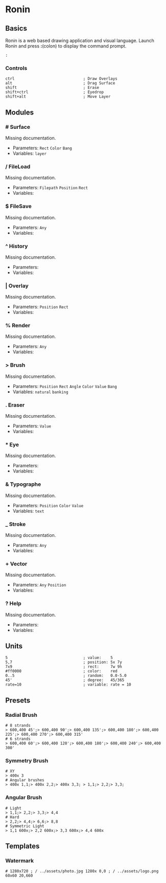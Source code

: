 # Ronin
## Basics
Ronin is a web based drawing application and visual language. Launch Ronin and press **:**(colon) to display the command prompt. 
```
:
```
### Controls
```
ctrl                              ; Draw Overlays
alt                               ; Drag Surface
shift                             ; Erase
shift+ctrl                        ; Eyedrop
shift+alt                         ; Move Layer
```
## Modules
### # Surface
Missing documentation.
- Parameters: `Rect` `Color` `Bang` 
- Variables: `layer` 

### / FileLoad
Missing documentation.
- Parameters: `Filepath` `Position` `Rect` 
- Variables: 

### $ FileSave
Missing documentation.
- Parameters: `Any` 
- Variables: 

### ^ History
Missing documentation.
- Parameters: 
- Variables: 

### | Overlay
Missing documentation.
- Parameters: `Position` `Rect` 
- Variables: 

### % Render
Missing documentation.
- Parameters: `Any` 
- Variables: 

### > Brush
Missing documentation.
- Parameters: `Position` `Rect` `Angle` `Color` `Value` `Bang` 
- Variables: `natural` `banking` 

### . Eraser
Missing documentation.
- Parameters: `Value` 
- Variables: 

### * Eye
Missing documentation.
- Parameters: 
- Variables: 

### & Typographe
Missing documentation.
- Parameters: `Position` `Color` `Value` 
- Variables: `text` 

### _ Stroke
Missing documentation.
- Parameters: `Any` 
- Variables: 

### + Vector
Missing documentation.
- Parameters: `Any` `Position` 
- Variables: 

### ? Help
Missing documentation.
- Parameters: 
- Variables: 

## Units
```
5                                 ; value:    5
5,7                               ; position: 5x 7y
7x9                               ; rect:     7w 9h
#ff0000                           ; color:    red
0..5                              ; random:   0.0-5.0
45'                               ; degree:   45/365
rate=10                           ; variable: rate = 10
```
## Presets
### Radial Brush
```
# 8 strands
> 600,400 45';> 600,400 90';> 600,400 135';> 600,400 180';> 600,400 225';> 600,400 270';> 600,400 315'
# 6 strands
> 600,400 60';> 600,400 120';> 600,400 180';> 600,400 240';> 600,400 300'
```
### Symmetry Brush
```
# XY
> 400x 3
# Angular brushes
> 400x 1,1;> 400x 2,2;> 400x 3,3; > 1,1;> 2,2;> 3,3;
```
### Angular Brush
```
# Light
> 1,1;> 2,2;> 3,3;> 4,4
# Hard
> 2,2;> 4,4;> 6,6;> 8,8
# Symmetric Light
> 1,1 600x;> 2,2 600x;> 3,3 600x;> 4,4 600x
```
## Templates
### Watermark
```
# 1280x720 ; / ../assets/photo.jpg 1280x 0,0 ; / ../assets/logo.png 60x60 20,660
```